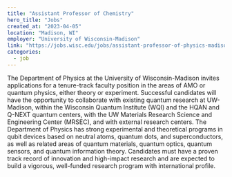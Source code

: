```yaml
---
title: "Assistant Professor of Chemistry"
hero_title: "Jobs"
created_at: "2023-04-05"
location: "Madison, WI"
employer: "University of Wisconsin-Madison"
link: "https://jobs.wisc.edu/jobs/assistant-professor-of-physics-madison-wisconsin-united-states"
categories:
  - job
---
```


The Department of Physics at the University of Wisconsin-Madison invites applications for a tenure-track faculty position in the areas of AMO or quantum physics, either theory or experiment. Successful candidates will have the opportunity to collaborate with existing quantum research at UW-Madison, within the Wisconsin Quantum Institute (WQI) and the HQAN and Q-NEXT quantum centers, with the UW Materials Research Science and Engineering Center (MRSEC), and with external research centers. The Department of Physics has strong experimental and theoretical programs in qubit devices based on neutral atoms, quantum dots, and superconductors, as well as related areas of quantum materials, quantum optics, quantum sensors, and quantum information theory. Candidates must have a proven track record of innovation and high-impact research and are expected to build a vigorous, well-funded research program with international profile.
